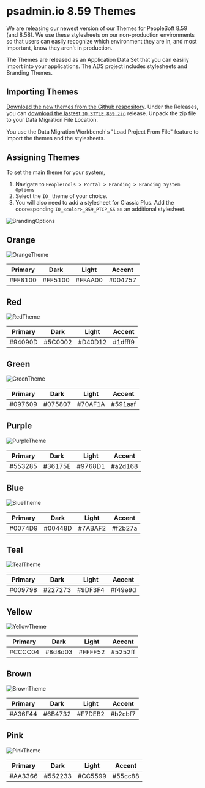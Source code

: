 # psadmin.io 8.59 Themes

We are releasing our newest version of our Themes for PeopleSoft 8.59 (and 8.58). We use these stylesheets on our non-production environments so that users can easily recognize which environment they are in, and most important, know they aren't in production.

The Themes are released as an Application Data Set that you can easiliy import into your applications. The ADS project includes stylesheets and Branding Themes.

## Importing Themes

[Download the new themes from the Github respository](https://github.com/psadmin-io/io-styles-859). Under the Releases, you can [download the lastest `IO_STYLE_859.zip`]() release. Unpack the zip file to your Data Migration File Location.

You use the Data Migration Workbench's "Load Project From File" feature to import the themes and the stylesheets.

## Assigning Themes

To set the main theme for your system, 

1. Navigate to `PeopleTools > Portal > Branding > Branding System Options`
1. Select the `IO_` theme of your choice.
1. You will also need to add a stylesheet for Classic Plus. Add the cooresponding `IO_<color>_859_PTCP_SS` as an additional stylesheet.

![BrandingOptions](./images/brandingoptions.png)


## Orange

![OrangeTheme](./images/orange.png)

| Primary | Dark    | Light    | Accent  |
| ------- | ------- | -------- | ------- |
| #FF8100 | #FF5100 | #FFAA00  | #004757 |


## Red

![RedTheme](./images/red.png)

| Primary | Dark    | Light    | Accent  |
| ------- | ------- | -------- | ------- |
| #94090D | #5C0002 | #D40D12  | #1dfff9 |

## Green

![GreenTheme](./images/green.png)

| Primary | Dark    | Light    | Accent  |
| ------- | ------- | -------- | ------- |
| #097609 | #075807 | #70AF1A  | #591aaf |

## Purple

![PurpleTheme](./images/purple.png)

| Primary | Dark    | Light    | Accent  |
| ------- | ------- | -------- | ------- |
| #553285 | #36175E | #9768D1  | #a2d168 |

## Blue

![BlueTheme](./images/blue.png)

| Primary | Dark    | Light    | Accent  |
| ------- | ------- | -------- | ------- |
| #0074D9 | #00448D | #7ABAF2  | #f2b27a |

## Teal

![TealTheme](./images/teal.png)

| Primary | Dark    | Light    | Accent  |
| ------- | ------- | -------- | ------- |
| #009798 | #227273 | #9DF3F4  | #f49e9d |

## Yellow

![YellowTheme](./images/yellow.png)

| Primary | Dark    | Light    | Accent  |
| ------- | ------- | -------- | ------- |
| #CCCC04 | #8d8d03 | #FFFF52  | #5252ff |

## Brown

![BrownTheme](./images/brown.png)

| Primary | Dark    | Light    | Accent  |
| ------- | ------- | -------- | ------- |
| #A36F44 | #6B4732 | #F7DEB2  | #b2cbf7 |

## Pink

![PinkTheme](./images/pink.png)

| Primary | Dark    | Light    | Accent  |
| ------- | ------- | -------- | ------- |
| #AA3366 | #552233 | #CC5599  | #55cc88 |


